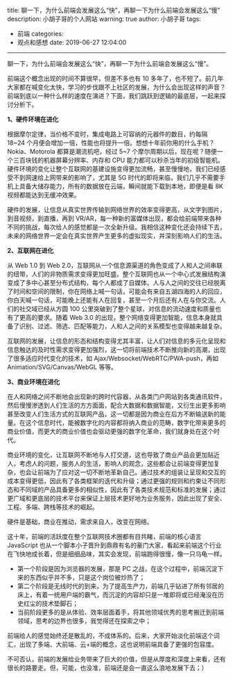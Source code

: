 title: 聊一下，为什么前端会发展这么“快”，再聊一下为什么前端会发展这么“慢”
description: 小胡子哥的个人网站
warning: true
author: 小胡子哥
tags:
  - 前端
categories:
  - 观点和感想
date: 2019-06-27 12:04:00
---
聊一下，为什么前端会发展这么“快”，再聊一下为什么前端会发展这么“慢”。

前端这个概念出现的时间不算很早，但差不多也有 10 多年了，也不短了。前几年大家都在喊变化太快，学习的步伐跟不上社区的发展，为什么会出现这样的声音？前端到底以一种什么样的速度在演进？下面，我们跳跃到逻辑的最底层，一起来探讨分析下。

**1、硬件环境在进化**

根据摩尔定律，当价格不变时，集成电路上可容纳的元器件的数目，约每隔 18~24 个月便会增加一倍，性能也将提升一倍。想想十年前你用的什么手机？Nokia、Motorola 都算是潮流机吧，经过 5~7 个摩尔周期以后，现在呢？随便一个三百块钱的机器屏幕分辨率、内存和 CPU 能力都可以秒杀当年的初级智能机。硬件环境的变化让整个互联网的基建设施变得更加流畅，甚至慢慢地，我们已经感受不到网速给上网带来的影响了，尤其是 5G 时代的即将来临，我们几乎不需要手机上具备大储存能力，所有的数据放在云端，瞬间就能下载到本地，即便是看 8K 视频都能达到无缓冲效果。

硬件的发展，让信息从真实世界传输到网络世界的效率变得更高，从文字到图片，到音视频，到直播，再到 VR/AR，每一种新的富媒体出现，都会给前端带来各种不同的挑战，每次给人的感觉都是一次全新升级。我相信这种变化还会持续下去，未来的网络世界一定会在真实世界产生更多的虚拟现实，并深刻影响人们的生活。

**2、互联网在进化**

从 Web 1.0 到 Web 2.0，互联网从一个信息源渠道的角色变成了人和人之间串联的纽带，人们的非物质需求变得更加旺盛。整个互联网也从一个中心式发展结构演变成了多中心甚至分布式结构，每个人都成了自媒体。人与人之间的交往已经脱离了时间和空间的限制，你在网络上喊一句话，可能会有来自五湖四海的人的回应，你白天喊一句话，可能晚上还能有人在回复，甚至一个月后还有人在与你交流。人们的社交域已经从方圆 100 公里突破到了整个星球，对信息的流动速度和质量也有了更高的要求。随着 Web 3.0 的出现，整个网络变得更加智能，信息本身就具备了识别、过滤、筛选、匹配等能力，人和人之间的关系模型也变得越来越复杂。

互联网的发展，让信息的形态和结构变得尤其丰富，让人们对信息的多元化呈现和信息触达的及时性需求变得更加强烈，这一切将前端技术不断推向新的高潮，出现了很多适应时代变化的技术，如 Ajax/Websocket/WebRTC/PWA-push，再如 Animation/SVG/Canvas/WebGL 等等。

**3、商业环境在进化**

在人和网络之间不断地会出现新的跨时代容器，从各类门户网站到各类通讯软件，然后慢慢渗透到人们生活的方方面面，配合大数据和数据智能，又衍生出更多影响甚至改变人们生活方式的互联网产品，这一切都是因为商业在后方不断输送新的能量。在这个信息时代，能被数字化的内容都将纳入商业的范畴，数字化带来更多的商业价值，而更大的商业价值也会驱动更强的数字化革命，我们就身处在这个时代。

商业环境的变化，让互联网不断地与人打交道，这也导致了商业产品会更加贴近人，考虑人的问题，服务人的生活，影响人的观念，这些都会让前端变得更加复杂，也会让前端为了应对这一切不断地革新自己。通过技术的组装让呈现和交互的成本变得更低，因此有了各类框架的迭代和升级；通过更强的规则和约束让不同形态和不同域的产品具备更多的相似性，因此有了各类技术规范和标准的发展；通过更广域和更底层的技术平台来保证上层技术更好地为业务服务，因此出现了安全、工程、多端、跨栈等技术的崛起。

硬件是基础，商业在推动，需求来自人，改变在网络。

这十年，前端的活跃度在整个互联网技术圈都有目共睹，前端的核心语言 JavaScript 也从一个脚本小子晋升到鼎鼎有名的豪门大家，看起来前端这个行业在飞快地成长着，但是细细品味，其实会发现，前端跑得很慢，像一只乌龟一样。

- 第一个阶段是因为浏览器的发展，那是 PC 之战，在这个过程中，前端沉淀下来的东西似乎并不多，只是这个岗位被炒热了；
- 第二个阶段是无线时代的到来，为了提高生产力，前端几乎钻进了所有邻居的床上，有着一统用户端的霸气，而沉淀的内容却只是一堆即将或已经淹没在历史红尘的技术垫脚石；
- 当前阶段更多的是从体验、效率层面着手，将其他领域优秀的思考搬迁到前端领域，思考的边界也很多，我觉得还在探索之中；

前端给人的感觉始终还是散乱的，不成体系的。后来，大家开始淡化前端这个词汇，出现了多端、大前端、云+端的概念，这也说明前端具备了更强的包容度。

不可否认，前端的发展给业务带来了巨大的价值，但是从厚度和深度上来看，还有很长的路要走。但，可能，也没准，前端还是会一直这么浪地发展下去；）